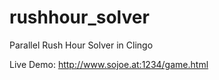 # rushhour_solver
Parallel Rush Hour Solver in Clingo

Live Demo: http://www.sojoe.at:1234/game.html
